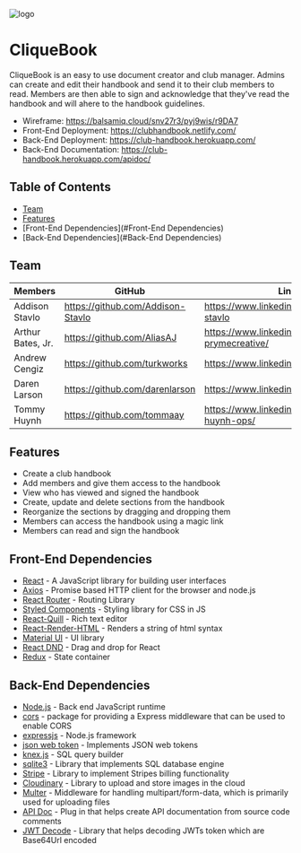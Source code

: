 ![logo](https://raw.githubusercontent.com/Lambda-School-Labs/labs10-club-handbook/master/client/src/logos/Cliquebook_combo.png)


# CliqueBook

CliqueBook is an easy to use document creator and club manager. Admins can create and edit their handbook and send it to their club members to read. Members are then able to sign and acknowledge that they've read the handbook and will ahere to the handbook guidelines.

- Wireframe: https://balsamiq.cloud/snv27r3/pyj9wis/r9DA7
- Front-End Deployment: https://clubhandbook.netlify.com/
- Back-End Deployment: https://club-handbook.herokuapp.com/
- Back-End Documentation: https://club-handbook.herokuapp.com/apidoc/

## Table of Contents
- [Team](#team)
- [Features](#Features)
- [Front-End Dependencies](#Front-End Dependencies)
- [Back-End Dependencies](#Back-End Dependencies)

## Team

| Members         |      GitHub   |  LinkedIn |
|-----------------|-------------  |------|
| Addison Stavlo | https://github.com/Addison-Stavlo | https://www.linkedin.com/in/addison-stavlo |
| Arthur Bates, Jr. | https://github.com/AliasAJ    | https://www.linkedin.com/in/abates-prymecreative/ |
| Andrew Cengiz | https://github.com/turkworks | https://www.linkedin.com/in/andrewcengiz/ |
| Daren Larson | https://github.com/darenlarson  | https://www.linkedin.com/in/daren-larson |
| Tommy Huynh | https://github.com/tommaay | https://www.linkedin.com/in/tommy-huynh-ops/ |

## Features

- Create a club handbook
- Add members and give them access to the handbook
- View who has viewed and signed the handbook
- Create, update and delete sections from the handbook
- Reorganize the sections by dragging and dropping them
- Members can access the handbook using a magic link
- Members can read and sign the handbook

## Front-End Dependencies

- [React](https://reactjs.org/) - A JavaScript library for building user interfaces
- [Axios](https://www.npmjs.com/package/axios) - Promise based HTTP client for the browser and node.js
- [React Router](https://reacttraining.com/react-router/web/guides/quick-start) - Routing Library
- [Styled Components](https://www.styled-components.com/) - Styling library for CSS in JS
- [React-Quill](https://quilljs.com/) - Rich text editor
- [React-Render-HTML](https://www.npmjs.com/package/react-render-html) - Renders a string of html syntax
- [Material UI](https://material-ui.com/) - UI library
- [React DND](https://www.npmjs.com/package/react-dnd) - Drag and drop for React
- [Redux](https://redux.js.org/) - State container

## Back-End Dependencies

- [Node.js](https://nodejs.org/) - Back end JavaScript runtime
- [cors](https://www.npmjs.com/package/cors) - package for providing a Express middleware that can be used to enable CORS
- [expressjs](https://expressjs.com/) - Node.js framework
- [json web token](https://www.npmjs.com/package/jsonwebtoken) - Implements JSON web tokens
- [knex.js](https://knexjs.org/) - SQL query builder
- [sqlite3](https://www.sqlite.org/index.html) - Library that implements SQL database engine
- [Stripe](https://stripe.com/docs) - Library to implement Stripes billing functionality
- [Cloudinary](https://www.npmjs.com/package/cloudinary) - Library to upload and store images in the cloud
- [Multer](https://www.npmjs.com/package/multer) - Middleware for handling multipart/form-data, which is primarily used for uploading files
- [API Doc](https://www.npmjs.com/package/apidoc) - Plug in that helps create API documentation from source code comments
- [JWT Decode](https://www.npmjs.com/package/jwt-decode) - Library that helps decoding JWTs token which are Base64Url encoded
